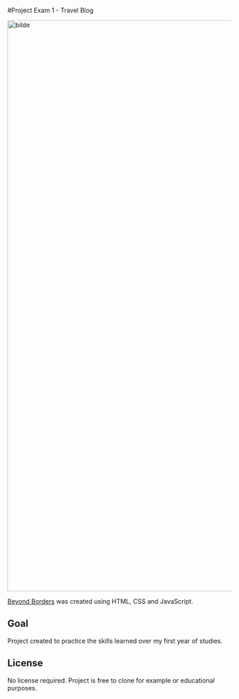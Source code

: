 #Project Exam 1 - Travel Blog

<img width="1285" alt="bilde" src="https://github.com/Noroff-FEU-Assignments/project-exam-1-verpenunes/assets/106631829/e5fc0392-6abb-429b-8ca3-0519accc9b07">

[Beyond Borders](https://comfy-capybara-ce2203.netlify.app/) was created using HTML, CSS and JavaScript.

## Goal

Project created to practice the skills learned over my first year of studies.

## License

No license required. Project is free to clone for example or educational purposes.

